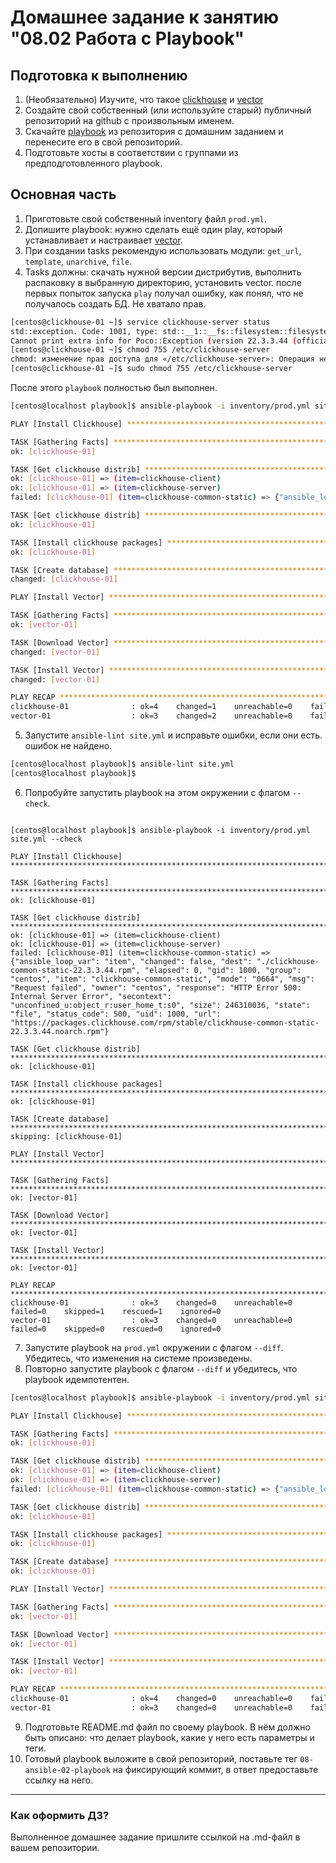# Домашнее задание к занятию "08.02 Работа с Playbook"

## Подготовка к выполнению

1. (Необязательно) Изучите, что такое [clickhouse](https://www.youtube.com/watch?v=fjTNS2zkeBs) и [vector](https://www.youtube.com/watch?v=CgEhyffisLY)
2. Создайте свой собственный (или используйте старый) публичный репозиторий на github с произвольным именем.
3. Скачайте [playbook](./playbook/) из репозитория с домашним заданием и перенесите его в свой репозиторий.
4. Подготовьте хосты в соответствии с группами из предподготовленного playbook.

## Основная часть

1. Приготовьте свой собственный inventory файл `prod.yml`.
2. Допишите playbook: нужно сделать ещё один play, который устанавливает и настраивает [vector](https://vector.dev).
3. При создании tasks рекомендую использовать модули: `get_url`, `template`, `unarchive`, `file`.
4. Tasks должны: скачать нужной версии дистрибутив, выполнить распаковку в выбранную директорию, установить vector.
после первых попыток запуска ```play``` получал ошибку, как понял, что не получалось создать БД. Не хватало прав.
```bash
[centos@clickhouse-01 ~]$ service clickhouse-server status
std::exception. Code: 1001, type: std::__1::__fs::filesystem::filesystem_error, e.what() = filesystem error: in posix_stat: failed to determine attributes for the specified path: Permission denied [/var/run/clickhouse-server/clickhouse-server.pid]
Cannot print extra info for Poco::Exception (version 22.3.3.44 (official build))
[centos@clickhouse-01 ~]$ chmod 755 /etc/clickhouse-server
chmod: изменение прав доступа для «/etc/clickhouse-server»: Операция не позволена
[centos@clickhouse-01 ~]$ sudo chmod 755 /etc/clickhouse-server
```
После этого  ```playbook``` полностью был выполнен.
```bash
[centos@localhost playbook]$ ansible-playbook -i inventory/prod.yml site.yml

PLAY [Install Clickhouse] **************************************************************************************

TASK [Gathering Facts] *****************************************************************************************
ok: [clickhouse-01]

TASK [Get clickhouse distrib] **********************************************************************************
ok: [clickhouse-01] => (item=clickhouse-client)
ok: [clickhouse-01] => (item=clickhouse-server)
failed: [clickhouse-01] (item=clickhouse-common-static) => {"ansible_loop_var": "item", "changed": false, "dest": "./clickhouse-common-static-22.3.3.44.rpm", "elapsed": 0, "gid": 1000, "group": "centos", "item": "clickhouse-common-static", "mode": "0664", "msg": "Request failed", "owner": "centos", "response": "HTTP Error 500: Internal Server Error", "secontext": "unconfined_u:object_r:user_home_t:s0", "size": 246310036, "state": "file", "status_code": 500, "uid": 1000, "url": "https://packages.clickhouse.com/rpm/stable/clickhouse-common-static-22.3.3.44.noarch.rpm"}

TASK [Get clickhouse distrib] **********************************************************************************
ok: [clickhouse-01]

TASK [Install clickhouse packages] *****************************************************************************
ok: [clickhouse-01]

TASK [Create database] *****************************************************************************************
changed: [clickhouse-01]

PLAY [Install Vector] ******************************************************************************************

TASK [Gathering Facts] *****************************************************************************************
ok: [vector-01]

TASK [Download Vector] *****************************************************************************************
changed: [vector-01]

TASK [Install Vector] ******************************************************************************************
changed: [vector-01]

PLAY RECAP *****************************************************************************************************
clickhouse-01              : ok=4    changed=1    unreachable=0    failed=0    skipped=0    rescued=1    ignored=0   
vector-01                  : ok=3    changed=2    unreachable=0    failed=0    skipped=0    rescued=0    ignored=0   
```
5. Запустите `ansible-lint site.yml` и исправьте ошибки, если они есть.
ошибок не найдено.
```bash
[centos@localhost playbook]$ ansible-lint site.yml
[centos@localhost playbook]$
```
6. Попробуйте запустить playbook на этом окружении с флагом `--check`.
```

[centos@localhost playbook]$ ansible-playbook -i inventory/prod.yml site.yml --check

PLAY [Install Clickhouse] **************************************************************************************

TASK [Gathering Facts] *****************************************************************************************
ok: [clickhouse-01]

TASK [Get clickhouse distrib] **********************************************************************************
ok: [clickhouse-01] => (item=clickhouse-client)
ok: [clickhouse-01] => (item=clickhouse-server)
failed: [clickhouse-01] (item=clickhouse-common-static) => {"ansible_loop_var": "item", "changed": false, "dest": "./clickhouse-common-static-22.3.3.44.rpm", "elapsed": 0, "gid": 1000, "group": "centos", "item": "clickhouse-common-static", "mode": "0664", "msg": "Request failed", "owner": "centos", "response": "HTTP Error 500: Internal Server Error", "secontext": "unconfined_u:object_r:user_home_t:s0", "size": 246310036, "state": "file", "status_code": 500, "uid": 1000, "url": "https://packages.clickhouse.com/rpm/stable/clickhouse-common-static-22.3.3.44.noarch.rpm"}

TASK [Get clickhouse distrib] **********************************************************************************
ok: [clickhouse-01]

TASK [Install clickhouse packages] *****************************************************************************
ok: [clickhouse-01]

TASK [Create database] *****************************************************************************************
skipping: [clickhouse-01]

PLAY [Install Vector] ******************************************************************************************

TASK [Gathering Facts] *****************************************************************************************
ok: [vector-01]

TASK [Download Vector] *****************************************************************************************
ok: [vector-01]

TASK [Install Vector] ******************************************************************************************
ok: [vector-01]

PLAY RECAP *****************************************************************************************************
clickhouse-01              : ok=3    changed=0    unreachable=0    failed=0    skipped=1    rescued=1    ignored=0   
vector-01                  : ok=3    changed=0    unreachable=0    failed=0    skipped=0    rescued=0    ignored=0   
```

7. Запустите playbook на `prod.yml` окружении с флагом `--diff`. Убедитесь, что изменения на системе произведены.
8. Повторно запустите playbook с флагом `--diff` и убедитесь, что playbook идемпотентен.
```bash
[centos@localhost playbook]$ ansible-playbook -i inventory/prod.yml site.yml --diff

PLAY [Install Clickhouse] **************************************************************************************

TASK [Gathering Facts] *****************************************************************************************
ok: [clickhouse-01]

TASK [Get clickhouse distrib] **********************************************************************************
ok: [clickhouse-01] => (item=clickhouse-client)
ok: [clickhouse-01] => (item=clickhouse-server)
failed: [clickhouse-01] (item=clickhouse-common-static) => {"ansible_loop_var": "item", "changed": false, "dest": "./clickhouse-common-static-22.3.3.44.rpm", "elapsed": 0, "gid": 1000, "group": "centos", "item": "clickhouse-common-static", "mode": "0664", "msg": "Request failed", "owner": "centos", "response": "HTTP Error 500: Internal Server Error", "secontext": "unconfined_u:object_r:user_home_t:s0", "size": 246310036, "state": "file", "status_code": 500, "uid": 1000, "url": "https://packages.clickhouse.com/rpm/stable/clickhouse-common-static-22.3.3.44.noarch.rpm"}

TASK [Get clickhouse distrib] **********************************************************************************
ok: [clickhouse-01]

TASK [Install clickhouse packages] *****************************************************************************
ok: [clickhouse-01]

TASK [Create database] *****************************************************************************************
ok: [clickhouse-01]

PLAY [Install Vector] ******************************************************************************************

TASK [Gathering Facts] *****************************************************************************************
ok: [vector-01]

TASK [Download Vector] *****************************************************************************************
ok: [vector-01]

TASK [Install Vector] ******************************************************************************************
ok: [vector-01]

PLAY RECAP *****************************************************************************************************
clickhouse-01              : ok=4    changed=0    unreachable=0    failed=0    skipped=0    rescued=1    ignored=0   
vector-01                  : ok=3    changed=0    unreachable=0    failed=0    skipped=0    rescued=0    ignored=0   
```
9. Подготовьте README.md файл по своему playbook. В нём должно быть описано: что делает playbook, какие у него есть параметры и теги.
10. Готовый playbook выложите в свой репозиторий, поставьте тег `08-ansible-02-playbook` на фиксирующий коммит, в ответ предоставьте ссылку на него.

---

### Как оформить ДЗ?

Выполненное домашнее задание пришлите ссылкой на .md-файл в вашем репозитории.
